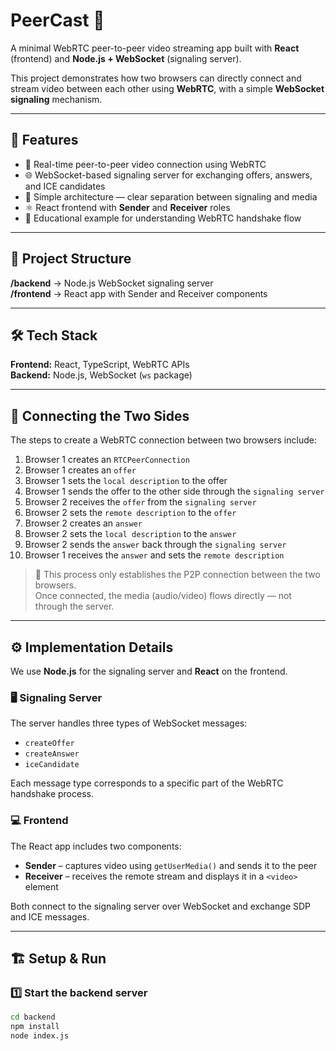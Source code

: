 # PeerCast 🎥  
A minimal WebRTC peer-to-peer video streaming app built with **React** (frontend) and **Node.js + WebSocket** (signaling server).

This project demonstrates how two browsers can directly connect and stream video between each other using **WebRTC**, with a simple **WebSocket signaling** mechanism.

---

## 🚀 Features

- 📡 Real-time peer-to-peer video connection using WebRTC  
- 🌐 WebSocket-based signaling server for exchanging offers, answers, and ICE candidates  
- 🧠 Simple architecture — clear separation between signaling and media  
- ⚛️ React frontend with **Sender** and **Receiver** roles  
- 🧩 Educational example for understanding WebRTC handshake flow

---

## 🧱 Project Structure

**/backend** → Node.js WebSocket signaling server    
**/frontend** → React app with Sender and Receiver components   

---

## 🛠️ Tech Stack

**Frontend:** React, TypeScript, WebRTC APIs  
**Backend:** Node.js, WebSocket (`ws` package)

---

## 🧩 Connecting the Two Sides

The steps to create a WebRTC connection between two browsers include:

1. Browser 1 creates an `RTCPeerConnection`  
2. Browser 1 creates an `offer`  
3. Browser 1 sets the  `local description` to the offer  
4. Browser 1 sends the offer to the other side through the `signaling server` 
5. Browser 2 receives the `offer` from the `signaling server`  
6. Browser 2 sets the `remote description` to the `offer`  
7. Browser 2 creates an `answer` 
8. Browser 2 sets the `local description` to the `answer`  
9. Browser 2 sends the `answer` back through the `signaling server`  
10. Browser 1 receives the `answer` and sets the `remote description`  

> 🧠 This process only establishes the P2P connection between the two browsers.  
> Once connected, the media (audio/video) flows directly — not through the server.

---

## ⚙️ Implementation Details

We use **Node.js** for the signaling server and **React** on the frontend.  

### 🖥️ Signaling Server
The server handles three types of WebSocket messages:
- `createOffer`
- `createAnswer`
- `iceCandidate`

Each message type corresponds to a specific part of the WebRTC handshake process.

### 💻 Frontend
The React app includes two components:
- **Sender** – captures video using `getUserMedia()` and sends it to the peer  
- **Receiver** – receives the remote stream and displays it in a `<video>` element  

Both connect to the signaling server over WebSocket and exchange SDP and ICE messages.

---

## 🏗️ Setup & Run

### 1️⃣ Start the backend server
```bash
cd backend
npm install
node index.js
